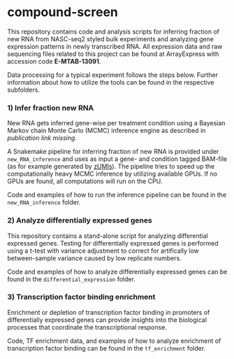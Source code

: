 # compound-screen
This repository contains code and analysis scripts for inferring fraction of new RNA from NASC-seq2 styled bulk experiments and analyzing gene expression patterns in newly transcribed RNA. All expression data and raw sequencing files related to this project can be found at ArrayExpress with accession code **E-MTAB-13091**.

Data processing for a typical experiment follows the steps below. Further information about how to utilize the tools can be found in the respective subfolders.

### 1) Infer fraction new RNA
New RNA gets inferred gene-wise per treatment condition using a Bayesian Markov chain Monte Carlo (MCMC) inference engine as described in *publication link missing*.

A Snakemake pipeline for inferring fraction of new RNA is provided under `new_RNA_inference` and uses as input a gene- and condition tagged BAM-file (as for example generated by [zUMIs](https://github.com/sdparekh/zUMIs)). The pipeline tries to speed up the computationally heavy MCMC inference by utilizing available GPUs. If no GPUs are found, all computations will run on the CPU. 

Code and examples of how to run the inference pipeline can be found in the `new_RNA_inference` folder.

### 2) Analyze differentially expressed genes
This repository contains a stand-alone script for analyzing differential expressed genes. Testing for differentially expressed genes is performed using a t-test with variance adjustment to correct for artifically low between-sample variance caused by low replicate numbers.

Code and examples of how to analyze differentially expressed genes can be found in the `differential_expression` folder.

### 3) Transcription factor binding enrichment
Enrichment or depletion of transcription factor binding in promoters of differentially expressed genes can provide insights into the biological processes that coordinate the transcriptional response.

Code, TF enrichment data, and examples of how to analyze enrichment of transcription factor binding can be found in the `tf_enrichment` folder.
